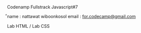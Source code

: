 Codenamp Fullstrack Javascript#7 

ืname : nattawat wiboonkosol
email : for.codecamp@gmail.com

Lab HTML / Lab CSS 